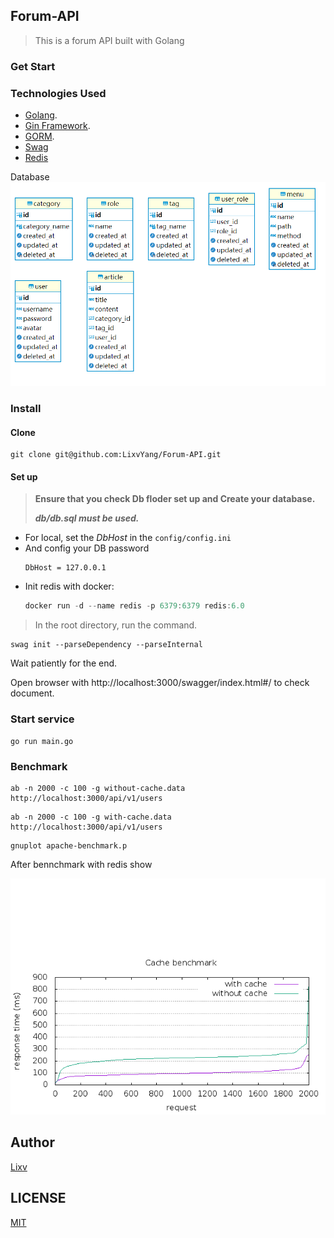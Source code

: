 ## Forum-API
> This is a forum API built with Golang

### Get Start

### Technologies Used

- [Golang](https://golang.org).
- [Gin Framework](https://github.com/gin-gonic/gin).
- [GORM](http://gorm.io).
- [Swag](https://github.com/swaggo/swag)
- [Redis](https://redis.io)

Database
![DB](db/db.png)

### Install
#### Clone
```
git clone git@github.com:LixvYang/Forum-API.git
```
#### Set up
> **Ensure that you check Db floder set up and Create your database.**
> 
> _**db/db.sql must be used.**_

- For local, set the _DbHost_ in the `config/config.ini`
- And config your DB password
  ```
  DbHost = 127.0.0.1
  ```
- Init redis with docker:
  ```go
  docker run -d --name redis -p 6379:6379 redis:6.0
  ```
> In the root directory, run the command.
```
swag init --parseDependency --parseInternal
```
Wait patiently for the end.

Open browser with http://localhost:3000/swagger/index.html#/ to check document.


### Start service
```
go run main.go
```

### Benchmark
```
ab -n 2000 -c 100 -g without-cache.data http://localhost:3000/api/v1/users
```

```
ab -n 2000 -c 100 -g with-cache.data http://localhost:3000/api/v1/users
```

```
gnuplot apache-benchmark.p
```

After bennchmark  with redis show

![benchmark](benchmark.png)  
## Author
[Lixv](https://github.com/lixvyang)

## LICENSE
[MIT](LICENSE)


